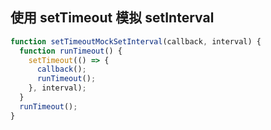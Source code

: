 ## 使用 setTimeout 模拟 setInterval

```ts
function setTimeoutMockSetInterval(callback, interval) {
  function runTimeout() {
    setTimeout(() => {
      callback();
      runTimeout();
    }, interval);
  }
  runTimeout();
}
```
